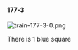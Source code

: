 #### 177-3
![train-177-3-0.png](https://github.com/lil-lab/nlvr/raw/master/nlvr/train/images/42/train-177-3-0.png "train-177-3-0.png")

There is 1 blue square
